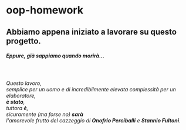 # oop-homework

<h2>Abbiamo appena iniziato a lavorare su questo progetto.</h2>
<h5>Eppure, già sappiamo quando morirà...</h5>
<br/>
<br/>
<i>Questo lavoro, 
<br/>
semplice per un uomo e di incredibilmente elevata complessità per un elaboratore,
<br/>
<b>è stato</b>,
<br/>
tuttora <b>è</b>,
<br/>
sicuramente (ma forse no) <b>sarà</b>
<br/>
l'amorevole frutto del cazzeggio di <b>Onofrio Perciballi</b> e <b>Stannio Fultoni</b>.
</i>
